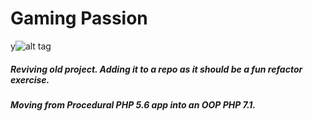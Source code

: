# Gaming Passion
y![alt tag](https://travis-ci.org/miloszmd/GamingPassion.svg?branch=master)
##### Reviving old project. Adding it to a repo as it should be a fun refactor exercise.
##### Moving from Procedural PHP 5.6 app into an OOP PHP 7.1.